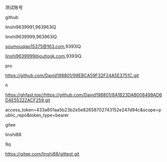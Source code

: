 测试账号



github

linshi9639991,963963lQ

linshi9639999,963963lQ

soumouqiao15375@163.com,9393lQ



linshi9639999@outlook.com,9393lQ

pro

https://github.com/David198801/99EBCA59F32F24A5E3751C.git

n

https://ghfast.top//https://github.com/David198801/8A1B23DAB008499AD6D4E55322ACF259.git





access_token=433a601aa5b23b2e5e82658702743152e247d94c&scope=public_repo&token_type=bearer



gitee

linshi88

9q

https://gitee.com/linshi88/gittest.git